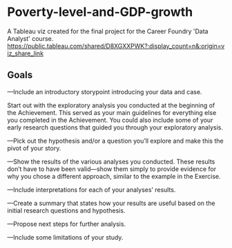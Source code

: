 # Poverty-level-and-GDP-growth
A Tableau viz created for the final project for the Career Foundry 'Data Analyst' course.
https://public.tableau.com/shared/D8XGXXPWK?:display_count=n&:origin=viz_share_link

## Goals


—Include an introductory storypoint introducing your data and case.

Start out with the exploratory analysis you conducted at the beginning of the Achievement. This served as your main guidelines for everything else you completed in the Achievement. You could also include some of your early research questions that guided you through your exploratory analysis.

—Pick out the hypothesis and/or a question you’ll explore and make this the pivot of your story.

—Show the results of the various analyses you conducted. These results don’t have to have been valid—show them simply to provide evidence for why you chose a different approach, similar to the example in the Exercise.

—Include interpretations for each of your analyses’ results.

—Create a summary that states how your results are useful based on the initial research questions and hypothesis.

—Propose next steps for further analysis.

—Include some limitations of your study.


